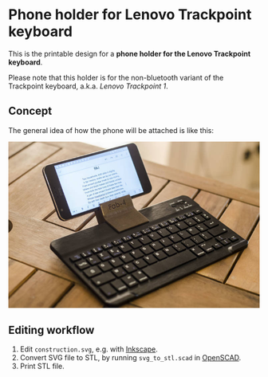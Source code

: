 # Phone holder for Lenovo Trackpoint keyboard

This is the printable design for a **phone holder for the Lenovo Trackpoint keyboard**.

Please note that this holder is for the non-bluetooth variant of the Trackpoint keyboard, a.k.a. *Lenovo Trackpoint 1*.


## Concept

The general idea of how the phone will be attached is like this:

![General concept](img/demo.jpg)

## Editing workflow

1. Edit `construction.svg`, e.g. with [Inkscape](https://inkscape.org/).
2. Convert SVG file to STL, by running `svg_to_stl.scad` in [OpenSCAD](https://openscad.org/).
3. Print STL file.
